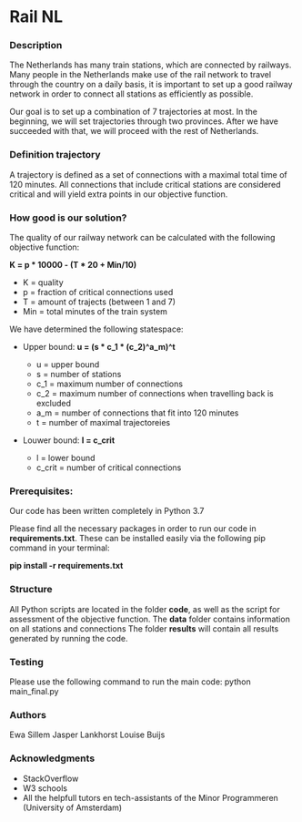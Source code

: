 # Rail NL
### Description   
The Netherlands has many train stations, which are connected by railways.
Many people in the Netherlands make use of the rail network to travel through the country on a daily basis, it is important to set up a good railway network in order to connect all stations as efficiently as possible.

Our goal is to set up a combination of 7 trajectories at most. In the beginning, we will set trajectories through two provinces. After we have succeeded with that, we will proceed with the rest of Netherlands.

### Definition trajectory
A trajectory is defined as a set of connections with a maximal total time of 120 minutes. All connections that include critical stations are considered critical and will yield extra points in our objective function.

### How good is our solution?
The quality of our railway network can be calculated with the following objective function:

**K = p * 10000 - (T * 20 + Min/10)**

- K =  quality
- p =  fraction of critical connections used
- T =  amount of trajects (between 1 and 7)
- Min =  total minutes of the train system



We have determined the following statespace:
- Upper bound:
**u = (s * c_1 * (c_2)^a_m)^t**

    - u = upper bound
    - s = number of stations
    - c_1 = maximum number of connections
    - c_2 = maximum number of connections when travelling back is excluded
    - a_m = number of connections that fit into 120 minutes
    - t = number of maximal trajectoreies

- Louwer bound:
**l = c_crit**

    - l = lower bound
    - c_crit = number of critical connections


### Prerequisites:
Our code has been written completely in Python 3.7

Please find all the necessary packages in order to run our code in **requirements.txt**.
These can be installed easily via the following pip command in your terminal:

**pip install -r requirements.txt**


### Structure
All Python scripts are located in the folder **code**, as well as the script for assessment of the objective function.
The **data** folder contains information on all stations and connections
The folder **results** will contain all results generated by running the code.

### Testing
Please use the following command to run the main code:
    python main_final.py


### Authors
Ewa Sillem
Jasper Lankhorst
Louise Buijs


### Acknowledgments
- StackOverflow
- W3 schools
- All the helpfull tutors en tech-assistants of the Minor Programmeren (University of Amsterdam)
